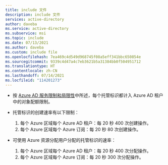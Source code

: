 ```yaml
---
title: include 文件
description: include 文件
services: active-directory
author: daveba
ms.service: active-directory
ms.subservice: msi
ms.topic: include
ms.date: 07/13/2021
ms.author: daveba
ms.custom: include file
ms.openlocfilehash: 7ea469c4d549d968745f08a5eff341bbc650854e
ms.sourcegitcommit: 9339c4d47a4c7eb3621b5a31384bb0f504951712
ms.translationtype: HT
ms.contentlocale: zh-CN
ms.lasthandoff: 07/14/2021
ms.locfileid: "114201273"
---
```

- 按 [Azure AD 服务限制和局限性](../articles/active-directory/enterprise-users/directory-service-limits-restrictions.md)中所述，每个托管标识都计入 Azure AD 租户中的对象配额限制。
-   托管标识的创建速率有以下限制：

    1. 每个 Azure 区域每个 Azure AD 租户：每 20 秒 400 次创建操作。
    2. 每个 Azure 区域每个 Azure 订阅：每 20 秒 80 次创建操作。

-   可使用 Azure 资源分配用户分配的托管标识的速率：

    1. 每个 Azure 区域每个 Azure AD 租户：每 20 秒 400 次分配操作。
    2. 每个 Azure 区域每个 Azure 订阅：每 20 秒 300 次分配操作。




